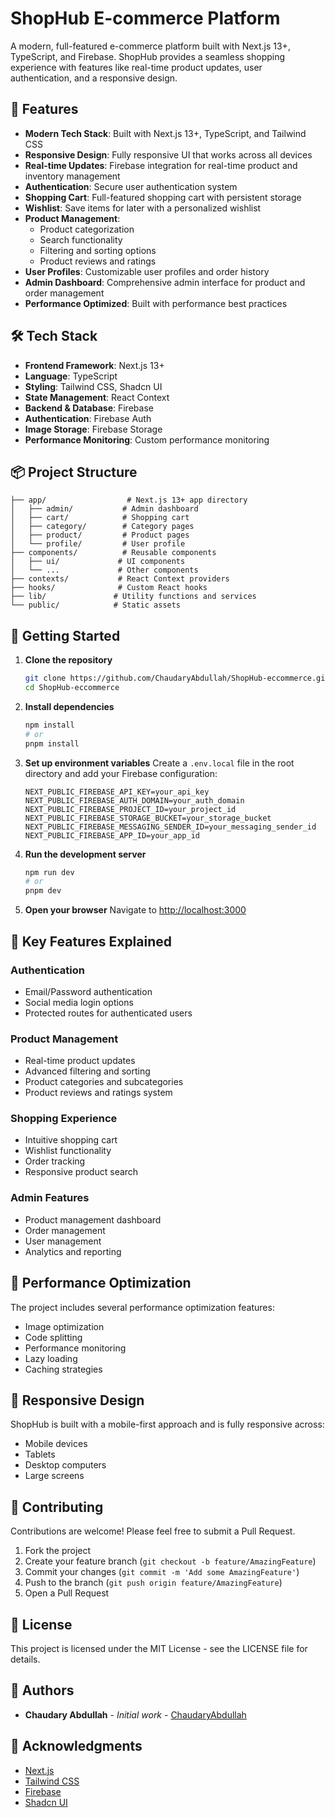 # ShopHub E-commerce Platform

A modern, full-featured e-commerce platform built with Next.js 13+, TypeScript, and Firebase. ShopHub provides a seamless shopping experience with features like real-time product updates, user authentication, and a responsive design.

## 🚀 Features

- **Modern Tech Stack**: Built with Next.js 13+, TypeScript, and Tailwind CSS
- **Responsive Design**: Fully responsive UI that works across all devices
- **Real-time Updates**: Firebase integration for real-time product and inventory management
- **Authentication**: Secure user authentication system
- **Shopping Cart**: Full-featured shopping cart with persistent storage
- **Wishlist**: Save items for later with a personalized wishlist
- **Product Management**:
  - Product categorization
  - Search functionality
  - Filtering and sorting options
  - Product reviews and ratings
- **User Profiles**: Customizable user profiles and order history
- **Admin Dashboard**: Comprehensive admin interface for product and order management
- **Performance Optimized**: Built with performance best practices

## 🛠️ Tech Stack

- **Frontend Framework**: Next.js 13+
- **Language**: TypeScript
- **Styling**: Tailwind CSS, Shadcn UI
- **State Management**: React Context
- **Backend & Database**: Firebase
- **Authentication**: Firebase Auth
- **Image Storage**: Firebase Storage
- **Performance Monitoring**: Custom performance monitoring

## 📦 Project Structure

```
├── app/                  # Next.js 13+ app directory
│   ├── admin/           # Admin dashboard
│   ├── cart/            # Shopping cart
│   ├── category/        # Category pages
│   ├── product/         # Product pages
│   └── profile/         # User profile
├── components/          # Reusable components
│   ├── ui/             # UI components
│   └── ...             # Other components
├── contexts/           # React Context providers
├── hooks/              # Custom React hooks
├── lib/               # Utility functions and services
└── public/            # Static assets
```

## 🚀 Getting Started

1. **Clone the repository**

   ```bash
   git clone https://github.com/ChaudaryAbdullah/ShopHub-eccommerce.git
   cd ShopHub-eccommerce
   ```

2. **Install dependencies**

   ```bash
   npm install
   # or
   pnpm install
   ```

3. **Set up environment variables**
   Create a `.env.local` file in the root directory and add your Firebase configuration:

   ```env
   NEXT_PUBLIC_FIREBASE_API_KEY=your_api_key
   NEXT_PUBLIC_FIREBASE_AUTH_DOMAIN=your_auth_domain
   NEXT_PUBLIC_FIREBASE_PROJECT_ID=your_project_id
   NEXT_PUBLIC_FIREBASE_STORAGE_BUCKET=your_storage_bucket
   NEXT_PUBLIC_FIREBASE_MESSAGING_SENDER_ID=your_messaging_sender_id
   NEXT_PUBLIC_FIREBASE_APP_ID=your_app_id
   ```

4. **Run the development server**

   ```bash
   npm run dev
   # or
   pnpm dev
   ```

5. **Open your browser**
   Navigate to [http://localhost:3000](http://localhost:3000)

## 🌟 Key Features Explained

### Authentication

- Email/Password authentication
- Social media login options
- Protected routes for authenticated users

### Product Management

- Real-time product updates
- Advanced filtering and sorting
- Product categories and subcategories
- Product reviews and ratings system

### Shopping Experience

- Intuitive shopping cart
- Wishlist functionality
- Order tracking
- Responsive product search

### Admin Features

- Product management dashboard
- Order management
- User management
- Analytics and reporting

## 🔧 Performance Optimization

The project includes several performance optimization features:

- Image optimization
- Code splitting
- Performance monitoring
- Lazy loading
- Caching strategies

## 📱 Responsive Design

ShopHub is built with a mobile-first approach and is fully responsive across:

- Mobile devices
- Tablets
- Desktop computers
- Large screens

## 🤝 Contributing

Contributions are welcome! Please feel free to submit a Pull Request.

1. Fork the project
2. Create your feature branch (`git checkout -b feature/AmazingFeature`)
3. Commit your changes (`git commit -m 'Add some AmazingFeature'`)
4. Push to the branch (`git push origin feature/AmazingFeature`)
5. Open a Pull Request

## 📝 License

This project is licensed under the MIT License - see the LICENSE file for details.

## 👥 Authors

- **Chaudary Abdullah** - _Initial work_ - [ChaudaryAbdullah](https://github.com/ChaudaryAbdullah)

## 🙏 Acknowledgments

- [Next.js](https://nextjs.org/)
- [Tailwind CSS](https://tailwindcss.com/)
- [Firebase](https://firebase.google.com/)
- [Shadcn UI](https://ui.shadcn.com/)
